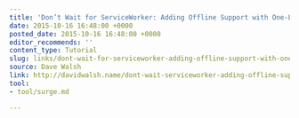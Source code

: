 ```yaml
---
title: 'Don’t Wait for ServiceWorker: Adding Offline Support with One-Line'
date: 2015-10-16 16:48:00 +0000
posted_date: 2015-10-16 16:48:00 +0000
editor_recommends: ''
content_type: Tutorial
slug: links/dont-wait-for-serviceworker-adding-offline-support-with-one-line
source: Dave Walsh
link: http://davidwalsh.name/dont-wait-serviceworker-adding-offline-support-oneline/
tool:
- tool/surge.md

---
```

